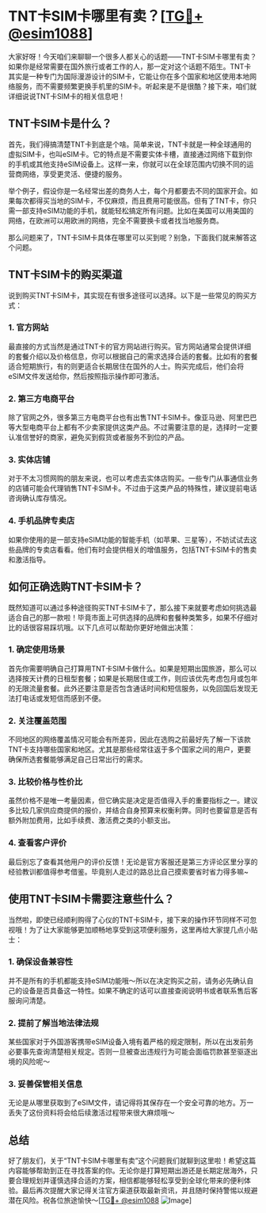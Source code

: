 # TNT卡SIM卡哪里有卖？[[TG💪+ @esim1088](https://t.me/s/esim1088)]

大家好呀！今天咱们来聊聊一个很多人都关心的话题——TNT卡SIM卡哪里有卖？如果你是经常需要在国外旅行或者工作的人，那一定对这个话题不陌生。TNT卡其实是一种专门为国际漫游设计的SIM卡，它能让你在多个国家和地区使用本地网络服务，而不需要频繁更换手机里的SIM卡。听起来是不是很酷？接下来，咱们就详细说说TNT卡SIM卡的相关信息吧！

## TNT卡SIM卡是什么？

首先，我们得搞清楚TNT卡到底是个啥。简单来说，TNT卡就是一种全球通用的虚拟SIM卡，也叫eSIM卡。它的特点是不需要实体卡槽，直接通过网络下载到你的手机或其他支持eSIM设备上。这样一来，你就可以在全球范围内切换不同的运营商网络，享受更灵活、便捷的服务。

举个例子，假设你是一名经常出差的商务人士，每个月都要去不同的国家开会。如果每次都得买当地的SIM卡，不仅麻烦，而且费用可能很高。但有了TNT卡，你只需一部支持eSIM功能的手机，就能轻松搞定所有问题。比如在美国可以用美国的网络，在欧洲可以用欧洲的网络，完全不需要换卡或者找当地服务商。

那么问题来了，TNT卡SIM卡具体在哪里可以买到呢？别急，下面我们就来解答这个问题。

## TNT卡SIM卡的购买渠道

说到购买TNT卡SIM卡，其实现在有很多途径可以选择。以下是一些常见的购买方式：

### 1. 官方网站

最直接的方式当然是通过TNT卡的官方网站进行购买。官方网站通常会提供详细的套餐介绍以及价格信息，你可以根据自己的需求选择合适的套餐。比如有的套餐适合短期旅行，有的则更适合长期居住在国外的人士。购买完成后，他们会将eSIM文件发送给你，然后按照指示操作即可激活。

### 2. 第三方电商平台

除了官网之外，很多第三方电商平台也有出售TNT卡SIM卡。像亚马逊、阿里巴巴等大型电商平台上都有不少卖家提供这类产品。不过需要注意的是，选择时一定要认准信誉好的商家，避免买到假货或者服务不到位的产品。

### 3. 实体店铺

对于不太习惯网购的朋友来说，也可以考虑去实体店购买。一些专门从事通信业务的店铺可能会代理销售TNT卡SIM卡。不过由于这类产品的特殊性，建议提前电话咨询确认库存情况。

### 4. 手机品牌专卖店

如果你使用的是一部支持eSIM功能的智能手机（如苹果、三星等），不妨试试去这些品牌的专卖店看看。他们有时会提供相关的增值服务，包括TNT卡SIM卡的售卖和激活指导。

## 如何正确选购TNT卡SIM卡？

既然知道可以通过多种途径购买TNT卡SIM卡了，那么接下来就要考虑如何挑选最适合自己的那一款啦！毕竟市面上可供选择的品牌和套餐种类繁多，如果不仔细对比的话很容易踩坑哦。以下几点可以帮助你更好地做出决策：

### 1. 确定使用场景

首先你需要明确自己打算用TNT卡SIM卡做什么。如果是短期出国旅游，那么可以选择按天计费的日租型套餐；如果是长期居住或工作，则应该优先考虑包月或包年的无限流量套餐。此外还要注意是否包含通话时间和短信服务，以免回国后发现无法打电话或发短信而感到不便。

### 2. 关注覆盖范围

不同地区的网络覆盖情况可能会有所差异，因此在选购之前最好先了解一下该款TNT卡支持哪些国家和地区。尤其是那些经常往返于多个国家之间的用户，更要确保所选套餐能够满足自己日常出行的需求。

### 3. 比较价格与性价比

虽然价格不是唯一考量因素，但它确实是决定是否值得入手的重要指标之一。建议多比较几家供应商提供的报价，并结合自身预算来权衡利弊。同时也要留意是否有额外附加费用，比如手续费、激活费之类的小额支出。

### 4. 查看客户评价

最后别忘了查看其他用户的评价反馈！无论是官方客服还是第三方评论区里分享的经验教训都值得参考借鉴。毕竟别人走过的路总比自己摸索要省时省力得多嘛~

## 使用TNT卡SIM卡需要注意些什么？

当然啦，即使已经顺利购得了心仪的TNT卡SIM卡，接下来的操作环节同样不可忽视哦！为了让大家能够更加顺畅地享受到这项便利服务，这里再给大家提几点小贴士：

### 1. 确保设备兼容性

并不是所有的手机都能支持eSIM功能哦～所以在决定购买之前，请务必先确认自己的设备是否具备这一特性。如果不确定的话可以直接查阅说明书或者联系售后客服询问清楚。

### 2. 提前了解当地法律法规

某些国家对于外国游客携带eSIM设备入境有着严格的规定限制，所以在出发前务必要事先查询清楚相关规定。否则一旦被查出违规行为可能会面临罚款甚至驱逐出境的风险呢～

### 3. 妥善保管相关信息

无论是从哪里获取到了eSIM文件，请记得将其保存在一个安全可靠的地方。万一丢失了这份资料将会给后续激活过程带来很大麻烦哦～

## 总结

好了朋友们，关于“TNT卡SIM卡哪里有卖”这个问题我们就聊到这里啦！希望这篇内容能够帮助到正在寻找答案的你。无论你是打算短期出游还是长期定居海外，只要合理规划并谨慎选择合适的方案，相信都能够轻松享受到全球化带来的便利体验。最后再次提醒大家记得关注官方渠道获取最新资讯，并且随时保持警惕以规避潜在风险。祝各位旅途愉快～[[TG💪+ @esim1088](https://t.me/s/esim1088) ![Image](https://i.postimg.cc/4NQfJmqS/Snipaste-2025-05-13-00-14-12.png)]